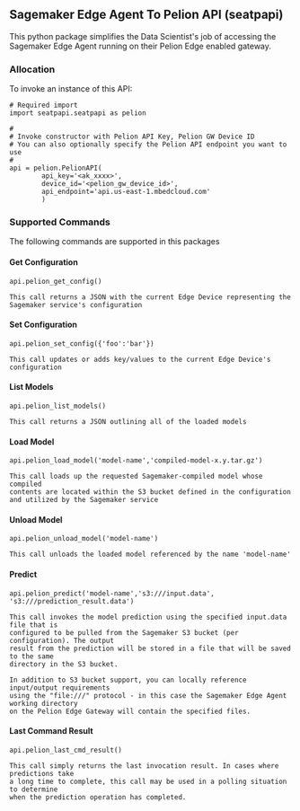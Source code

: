 ## Sagemaker Edge Agent To Pelion API (seatpapi)

This python package simplifies the Data Scientist's job of accessing the Sagemaker Edge Agent running on their Pelion Edge enabled gateway.

### Allocation

To invoke an instance of this API:
	
	# Required import
	import seatpapi.seatpapi as pelion
	
	#
	# Invoke constructor with Pelion API Key, Pelion GW Device ID
	# You can also optionally specify the Pelion API endpoint you want to use
	#
	api = pelion.PelionAPI(
			api_key='<ak_xxxx>', 
			device_id='<pelion_gw_device_id>', 
			api_endpoint='api.us-east-1.mbedcloud.com'
			)
		
		
### Supported Commands

The following commands are supported in this packages

#### Get Configuration

	api.pelion_get_config()
	
	This call returns a JSON with the current Edge Device representing the 
	Sagemaker service's configuration
	
#### Set Configuration

	api.pelion_set_config({'foo':'bar'})
	
	This call updates or adds key/values to the current Edge Device's configuration
	
#### List Models

	api.pelion_list_models()
	
	This call returns a JSON outlining all of the loaded models
	
#### Load Model

	api.pelion_load_model('model-name','compiled-model-x.y.tar.gz')
	
	This call loads up the requested Sagemaker-compiled model whose compiled 
	contents are located within the S3 bucket defined in the configuration
	and utilized by the Sagemaker service
	
#### Unload Model

	api.pelion_unload_model('model-name')
	
	This call unloads the loaded model referenced by the name 'model-name'
	
#### Predict

	api.pelion_predict('model-name','s3:///input.data', 's3:///prediction_result.data')
	
	This call invokes the model prediction using the specified input.data file that is
	configured to be pulled from the Sagemaker S3 bucket (per configuration). The output
	result from the prediction will be stored in a file that will be saved to the same
	directory in the S3 bucket. 
	
	In addition to S3 bucket support, you can locally reference input/output requirements
	using the "file:///" protocol - in this case the Sagemaker Edge Agent working directory
	on the Pelion Edge Gateway will contain the specified files. 
	
#### Last Command Result

	api.pelion_last_cmd_result()
	
	This call simply returns the last invocation result. In cases where predictions take
	a long time to complete, this call may be used in a polling situation to determine
	when the prediction operation has completed. 

